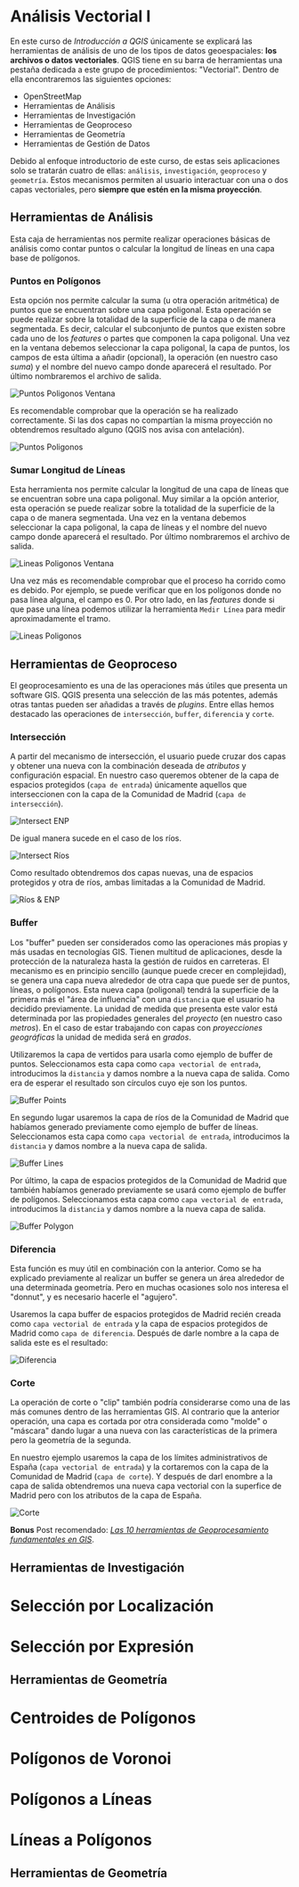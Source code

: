 # Análisis Vectorial I

En este curso de *Introducción a QGIS* únicamente se explicará las herramientas de análisis
de uno de los tipos de datos geoespaciales: **los archivos o datos vectoriales**. QGIS tiene en 
su barra de herramientas una pestaña dedicada a este grupo de procedimientos: "Vectorial". Dentro 
de ella encontraremos las siguientes opciones:

* OpenStreetMap
* Herramientas de Análisis
* Herramientas de Investigación
* Herramientas de Geoproceso
* Herramientas de Geometría
* Herramientas de Gestión de Datos

Debido al enfoque introductorio de este curso, de estas seis aplicaciones solo se tratarán 
cuatro de ellas: `análisis`, `investigación`, `geoproceso` y `geometría`. Estos mecanismos permiten al usuario interactuar con una o dos capas vectoriales, pero **siempre que estén en la misma proyección**.

## Herramientas de Análisis

Esta caja de herramientas nos permite realizar operaciones básicas de análisis como 
contar puntos o calcular la longitud de líneas en una capa base de polígonos.

### Puntos en Polígonos

Esta opción nos permite calcular la suma (u otra operación aritmética) de puntos que
se encuentran sobre una capa poligonal. Esta operación se puede realizar sobre la totalidad
de la superficie de la capa o de manera segmentada. Es decir, calcular el subconjunto de
puntos que existen sobre cada uno de los *features* o partes que componen la capa poligonal.
Una vez en la ventana debemos seleccionar la capa poligonal, la capa de puntos, los campos
de esta última a añadir (opcional), la operación (en nuestro caso *suma*) y el nombre del
nuevo campo donde aparecerá el resultado. Por último nombraremos el archivo de salida.

![Puntos Poligonos Ventana](imgs/ptos_poligonos_v.png)

Es recomendable comprobar que la operación se ha realizado correctamente. Si las dos capas
no compartían la misma proyección no obtendremos resultado alguno (QGIS nos avisa con antelación).

![Puntos Poligonos](imgs/ptos_poligonos.png)

### Sumar Longitud de Líneas

Esta herramienta nos permite calcular la longitud de una capa de líneas que se encuentran sobre una capa poligonal. Muy similar a la opción anterior, esta operación se puede realizar sobre la totalidad de la superficie de la capa o de manera segmentada. Una vez en la ventana debemos seleccionar la capa poligonal, la capa de líneas y el nombre del nuevo campo donde aparecerá el resultado. Por último nombraremos el archivo de salida.

![Lineas Poligonos Ventana](imgs/lineas_poligonos_v.png)

Una vez más es recomendable comprobar que el proceso ha corrido como es debido. Por ejemplo, se 
puede verificar que en los polígonos donde no pasa línea alguna, el campo es 0. Por otro lado, en
las *features* donde si que pase una línea podemos utilizar la herramienta `Medir Línea` para
medir aproximadamente el tramo.

![Lineas Poligonos](imgs/lineas_poligonos.png)

## Herramientas de Geoproceso

El geoprocesamiento es una de las operaciones más útiles que presenta un software GIS. QGIS 
presenta una selección de las más potentes, además otras tantas pueden ser añadidas a través
de *plugins*. Entre ellas hemos destacado las operaciones de `intersección`, `buffer`, `diferencia`
y `corte`.

### Intersección

A partir del mecanismo de intersección, el usuario puede cruzar dos capas y obtener una nueva con la combinación deseada de *atributos* y configuración espacial. En nuestro caso queremos obtener de la capa de espacios protegidos (`capa de entrada`) únicamente aquellos que interseccionen con la capa de la Comunidad de Madrid (`capa de intersección`).

![Intersect ENP](imgs/intersect_enp_ccaa.png)

De igual manera sucede en el caso de los ríos.

![Intersect Ríos](imgs/intersect_rios_ccaa.png)

Como resultado obtendremos dos capas nuevas, una de espacios protegidos y otra de ríos, ambas limitadas a la Comunidad de Madrid.

![Ríos & ENP](imgs/rios_enp_madrid.png)

### Buffer

Los "buffer" pueden ser considerados como las operaciones más propias y más usadas en tecnologías
GIS. Tienen multitud de aplicaciones, desde la protección de la naturaleza hasta la gestión de ruidos
en carreteras. El mecanismo es en principio sencillo (aunque puede crecer en complejidad), se
genera una capa nueva alrededor de otra capa que puede ser de puntos, líneas,
o polígonos. Esta nueva capa (poligonal) tendrá la superficie de la primera más el "área de influencia" con una `distancia` que el usuario ha decidido previamente. La unidad de medida que presenta este valor está determinada por las propiedades generales del *proyecto* (en nuestro caso *metros*). En el caso de estar trabajando con capas con *proyecciones geográficas* la unidad de medida será en *grados*.

Utilizaremos la capa de vertidos para usarla como ejemplo de buffer de puntos. Seleccionamos esta capa como `capa vectorial de entrada`, introducimos la `distancia` y damos nombre a la nueva capa de salida. Como era de esperar el resultado son círculos cuyo eje son los puntos.

![Buffer Points](imgs/buffer_points.png)

En segundo lugar usaremos la capa de ríos de la Comunidad de Madrid que habíamos generado previamente como ejemplo de buffer de líneas. Seleccionamos esta capa como `capa vectorial de entrada`, introducimos la `distancia` y damos nombre a la nueva capa de salida.

![Buffer Lines](imgs/buffer_lines.png)

Por último, la capa de espacios protegidos de la Comunidad de Madrid que también habíamos generado previamente se usará como ejemplo de buffer de polígonos. Seleccionamos esta capa como `capa vectorial de entrada`, introducimos la `distancia` y damos nombre a la nueva capa de salida.

![Buffer Polygon](imgs/buffer_poligon.png)

### Diferencia

Esta función es muy útil en combinación con la anterior. Como se ha explicado previamente al realizar un buffer se genera un área alrededor de una determinada geometría. Pero en muchas ocasiones solo nos interesa el "donnut", y es necesario hacerle el "agujero". 

Usaremos la capa buffer de espacios protegidos de Madrid recién creada como `capa vectorial de entrada` y la capa de espacios protegidos de Madrid como `capa de diferencia`. Después de darle nombre a la capa de salida este es el resultado:

![Diferencia](imgs/diferencia.png)

### Corte

La operación de corte o "clip" también podría considerarse como una de las más comunes dentro de las herramientas GIS. Al contrario que la anterior operación, una capa es cortada por otra considerada como "molde" o "máscara" dando lugar a una nueva con las características de la primera pero la geometría de la segunda.

En nuestro ejemplo usaremos la capa de los límites administrativos de España (`capa vectorial de entrada`) y la cortaremos con la capa de la Comunidad de Madrid (`capa de corte`). Y después de darl enombre a la capa de salida obtendremos una nueva capa vectorial con la superfice de Madrid pero con los atributos de la capa de España.

![Corte](imgs/corte.png)

**Bonus** Post recomendado: [*Las 10 herramientas de Geoprocesamiento fundamentales en GIS*](http://mappinggis.com/2014/10/herramientas-de-geoprocesamiento-en-gis/).

## Herramientas de Investigación

# Selección por Localización

# Selección por Expresión

## Herramientas de Geometría

# Centroides de Polígonos

# Polígonos de Voronoi

# Polígonos a Líneas

# Líneas a Polígonos

## Herramientas de Geometría
